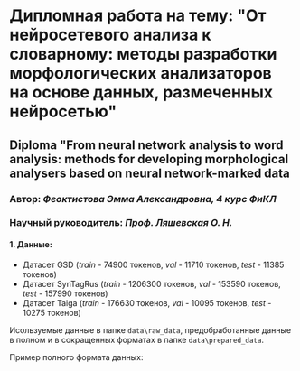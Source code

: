 # Дипломная работа на тему: "От нейросетевого анализа к словарному: методы разработки морфологических анализаторов на основе данных, размеченных нейросетью"
## Diploma "From neural network analysis to word analysis: methods for developing morphological analysers based on neural network-marked data
### Автор: _Феоктистова Эмма Александровна, 4 курс ФиКЛ_
### Научный руководитель: _Проф. Ляшевская О. Н._
  
#### 1. Данные:
- Датасет GSD (_train_ - 74900 токенов, _val_ - 11710 токенов, _test_ - 11385 токенов)
- Датасет SynTagRus (_train_ - 1206300 токенов, _val_ - 153590 токенов, _test_ - 157990 токенов)
- Датасет Taiga (_train_ - 176630 токенов, _val_ - 10095 токенов, _test_ - 10275 токенов)

Исользуемые данные в папке `data\raw_data`, предобработанные данные в полном и в сокращенных форматах в папке `data\prepared_data`.

  Пример полного формата данных:
  
